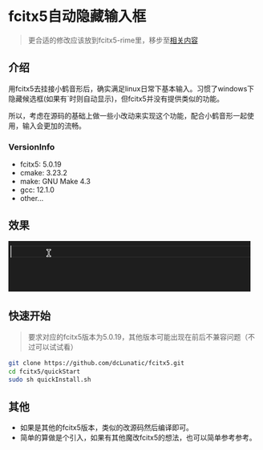 # fcitx5自动隐藏输入框
> 更合适的修改应该放到fcitx5-rime里，移步至[相关内容](https://github.com/dcLunatic/fcitx5-rime)

## 介绍

用fcitx5去挂接小鹤音形后，确实满足linux日常下基本输入。习惯了windows下隐藏候选框(如果有`时则自动显示)，但fcitx5并没有提供类似的功能。

所以，考虑在源码的基础上做一些小改动来实现这个功能，配合小鹤音形一起使用，输入会更加的流畅。


### VersionInfo
- fcitx5: 5.0.19
- cmake: 3.23.2
- make: GNU Make 4.3
- gcc: 12.1.0
- other...

## 效果
![](assets/1.gif)

## 快速开始
> 要求对应的fcitx5版本为5.0.19，其他版本可能出现在前后不兼容问题（不过可以试试看）
```sh
git clone https://github.com/dcLunatic/fcitx5.git
cd fcitx5/quickStart
sudo sh quickInstall.sh
```

## 其他
- 如果是其他的fcitx5版本，类似的改源码然后编译即可。
- 简单的算做是个引入，如果有其他魔改fcitx5的想法，也可以简单参考参考。
